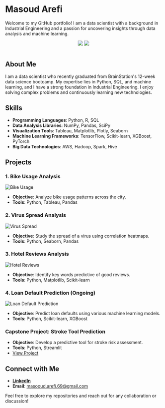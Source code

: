 # Masoud Arefi

Welcome to my GitHub portfolio! I am a data scientist with a background in Industrial Engineering and a passion for uncovering insights through data analysis and machine learning.

<div align="center" >
 <img align=top style="max-width: 100%;" src="https://github-readme-stats.vercel.app/api/top-langs/?username=MaSOouD69&layout=compact" />
 <img align=top style="max-width: 100%;" src="https://github-readme-stats.vercel.app/api?username=MaSOouD69&show_icons=true&hide=issues,contribs&count_private=true" />
</div>
<br>

## About Me
I am a data scientist who recently graduated from BrainStation's 12-week data science bootcamp. My expertise lies in Python, SQL, and machine learning, and I have a strong foundation in Industrial Engineering. I enjoy solving complex problems and continuously learning new technologies.

## Skills
- **Programming Languages**: Python, R, SQL
- **Data Analysis Libraries**: NumPy, Pandas, SciPy
- **Visualization Tools**: Tableau, Matplotlib, Plotly, Seaborn
- **Machine Learning Frameworks**: TensorFlow, Scikit-learn, XGBoost, PyTorch
- **Big Data Technologies**: AWS, Hadoop, Spark, Hive

## Projects
### 1. Bike Usage Analysis
![Bike Usage](images/Bike%20Usage.png)
- **Objective**: Analyze bike usage patterns across the city.
- **Tools**: Python, Tableau, Pandas

### 2. Virus Spread Analysis
![Virus Spread](images/Virus%20Spread.png)
- **Objective**: Study the spread of a virus using correlation heatmaps.
- **Tools**: Python, Seaborn, Pandas

### 3. Hotel Reviews Analysis
![Hotel Reviews](images/Hotel%20Reviews.png)
- **Objective**: Identify key words predictive of good reviews.
- **Tools**: Python, Matplotlib, Scikit-learn

### 4. Loan Default Prediction (Ongoing)
![Loan Default Prediction](images/Loan%20Default%20Prediction.png)
- **Objective**: Predict loan defaults using various machine learning models.
- **Tools**: Python, Scikit-learn, XGBoost

### Capstone Project: Stroke Tool Prediction
- **Objective**: Develop a predictive tool for stroke risk assessment.
- **Tools**: Python, Streamlit
- [View Project](https://stroke-prediction-zmzmmwv9pbxyxg9ylsffdn.streamlit.app/)

## Connect with Me
- **[LinkedIn](https://www.linkedin.com/in/masoud-arefi/)**
- **Email**: masooud.arefi.69@gmail.com

Feel free to explore my repositories and reach out for any collaboration or discussion!
